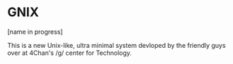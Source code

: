 GNIX
====

[name in progress]

This is a new Unix-like, ultra minimal system devloped by the friendly guys over at 4Chan's /g/ center for Technology.
